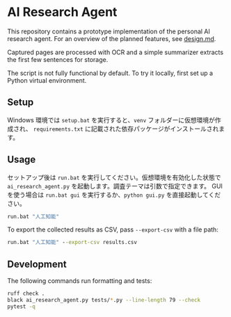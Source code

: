 # AI Research Agent

This repository contains a prototype implementation of the personal AI research agent.
For an overview of the planned features, see [design.md](design.md).

Captured pages are processed with OCR and a simple summarizer extracts the first
few sentences for storage.

The script is not fully functional by default. To try it locally, first set up a
Python virtual environment.

## Setup

Windows 環境では `setup.bat` を実行すると、`venv` フォルダーに仮想環境が作成され、
`requirements.txt` に記載された依存パッケージがインストールされます。

## Usage

セットアップ後は `run.bat` を実行してください。仮想環境を有効化した状態で
`ai_research_agent.py` を起動します。調査テーマは引数で指定できます。
GUI を使う場合は `run.bat gui` を実行するか、`python gui.py` を直接起動してください。

```cmd
run.bat "人工知能"
```

To export the collected results as CSV, pass `--export-csv` with a file path:

```cmd
run.bat "人工知能" --export-csv results.csv
```

## Development

The following commands run formatting and tests:

```bash
ruff check .
black ai_research_agent.py tests/*.py --line-length 79 --check
pytest -q
```

